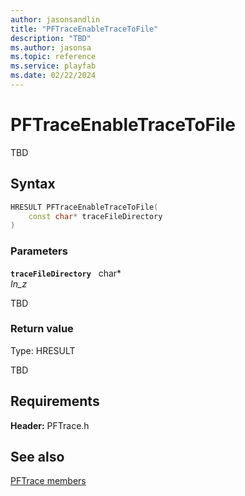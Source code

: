 ```yaml
---
author: jasonsandlin
title: "PFTraceEnableTraceToFile"
description: "TBD"
ms.author: jasonsa
ms.topic: reference
ms.service: playfab
ms.date: 02/22/2024
---
```


# PFTraceEnableTraceToFile  

TBD    

## Syntax  
  
```cpp
HRESULT PFTraceEnableTraceToFile(  
    const char* traceFileDirectory  
)  
```  
  
### Parameters  
  
**`traceFileDirectory`** &nbsp; char*  
*_In_z_*  
  
TBD    
  
  
### Return value
Type: HRESULT
  
TBD  
  
  
## Requirements  
  
**Header:** PFTrace.h
  
## See also  
[PFTrace members](../pftrace_members.md)  

  
  
